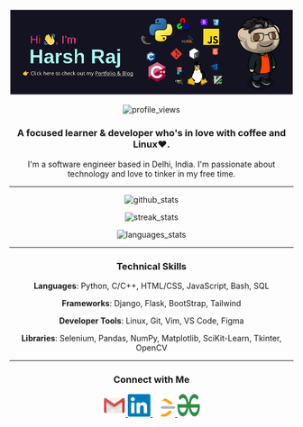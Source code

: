 <!-- <p align="center"> <img src="Assets/header.png" alt="header.png" /> </p> -->
<p align="center"> <a href="https://hraj.dev/" target="_blank" rel="noreferrer"> <img src="Assets/header.png" alt="header.png" title="Click here to check out my Portfolio & Blog." /></a> </p>
<p align="center"> <img src="https://komarev.com/ghpvc/?username=harshraj2717&color=fa418b&style=for-the-badge" alt="profile_views" /> </p>

<h3 align="center">A focused learner & developer who's in love with coffee and Linux❤️.</h3>

<p align="center"></em>I'm a software engineer based in Delhi, India. I'm passionate about technology and love to tinker in my free time.</p>

---

<p align="center"> <img src="https://github-readme-stats-eight-iota-75.vercel.app/api?username=harshraj2717&theme=radical&show_icons=true" alt="github_stats" width=500> </p>

<p align="center"> <img src="https://github-readme-streak-stats.herokuapp.com/?user=harshraj2717&theme=radical" alt="streak_stats" width=500> </p>

<p align="center"> <img src="https://github-readme-stats-eight-iota-75.vercel.app/api/top-langs/?username=harshraj2717&layout=compact&theme=radical" alt="languages_stats" width=500> </p>

---

<h3 align="center">Technical Skills</h3>

<p align="center"><strong>Languages</strong>: Python, C/C++, HTML/CSS, JavaScript, Bash, SQL</p>
<p align="center"><strong>Frameworks</strong>: Django, Flask, BootStrap, Tailwind</p>
<p align="center"><strong>Developer Tools</strong>: Linux, Git, Vim, VS Code, Figma</p>
<p align="center"><strong>Libraries</strong>: Selenium, Pandas, NumPy, Matplotlib, SciKit-Learn, Tkinter, OpenCV</p>

---

<h3 align="center">Connect with Me</h3>

<p align="center">
<a href="mailto:harshraj2717@gmail.com" target="_blank" rel="noreferrer"> <img src="Assets/logos/gmail.png" alt="harshraj2717@gmail.com" title="Mail" width="40" height="40"/> </a>
<a href="https://www.linkedin.com/in/harshraj2717/" target="_blank" rel="noreferrer"> <img src="Assets/logos/linkedin.png" alt="LinkedIn" title="LinkedIn" width="40" height="40"/> </a>
<a href="https://www.leetcode.com/harshraj2717/" target="_blank" rel="noreferrer"> <img src="Assets/logos/leetcode.svg" alt="LeetCode" title="LeetCode" width="40" height="40"/> </a>
<a href="https://auth.geeksforgeeks.org/user/harshraj2717/" target="_blank" rel="noreferrer"> <img src="Assets/logos/geeks-for-geeks.svg" alt="Geek For Geeks" title="Geek For Geeks" width="40" height="40"/> </a>
